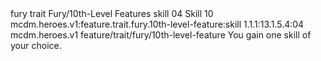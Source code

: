<ability>
  <metadata>
    <class>fury</class>
    <feature_type>trait</feature_type>
    <file_dpath>Fury/10th-Level Features</file_dpath>
    <item_id>skill</item_id>
    <item_index>04</item_index>
    <item_name>Skill</item_name>
    <level>10</level>
    <scc>mcdm.heroes.v1:feature.trait.fury.10th-level-feature:skill</scc>
    <scdc>1.1.1:13.1.5.4:04</scdc>
    <source>mcdm.heroes.v1</source>
    <type>feature/trait/fury/10th-level-feature</type>
  </metadata>
  <effects>
    <effect type="mundane">You gain one skill of your choice.</effect>
  </effects>
</ability>
